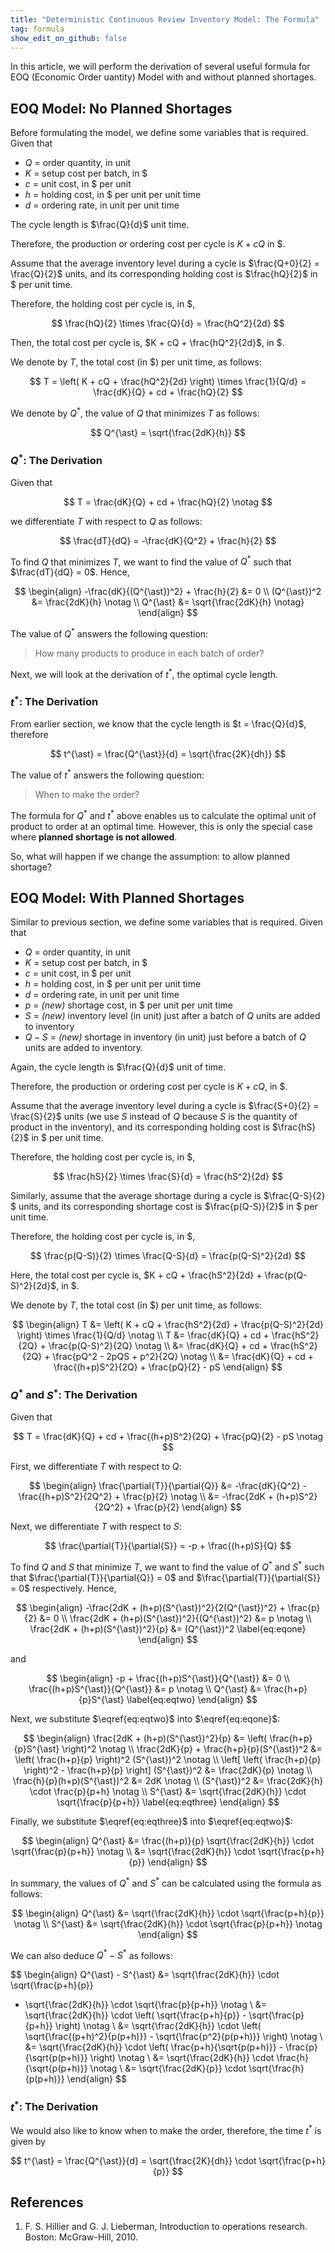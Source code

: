 ```yaml
---
title: "Deterministic Continuous Review Inventory Model: The Formula"
tag: formula
show_edit_on_github: false
---
```


In this article, we will perform the derivation of several useful formula for EOQ (Economic Order uantity) Model with and without planned shortages.

<!--more-->

## EOQ Model: No Planned Shortages

Before formulating the model, we define some variables that is required. Given that

- $Q$ = order quantity, in unit
- $K$ = setup cost per batch, in \$
- $c$ = unit cost, in \$ per unit
- $h$ = holding cost, in \$ per unit per unit time
- $d$ = ordering rate, in unit per unit time

The cycle length is $\frac{Q}{d}$ unit time.

Therefore, the production or ordering cost per cycle is $K + cQ$ in \$.

Assume that the average inventory level during a cycle is $\frac{Q+0}{2} = \frac{Q}{2}$ units, and its corresponding holding cost is $\frac{hQ}{2}$ in \$ per unit time.

Therefore, the holding cost per cycle is, in \$,

$$
\frac{hQ}{2} \times \frac{Q}{d} = \frac{hQ^2}{2d}
$$

Then, the total cost per cycle is, $K + cQ + \frac{hQ^2}{2d}$, in \$.

We denote by $T$, the total cost (in \$) per unit time, as follows:

$$
T = \left( K + cQ + \frac{hQ^2}{2d} \right) \times \frac{1}{Q/d}
= \frac{dK}{Q} + cd + \frac{hQ}{2}
$$

We denote by $Q^{\ast}$, the value of $Q$ that minimizes $T$ as follows:

$$
Q^{\ast} = \sqrt{\frac{2dK}{h}}
$$


### $Q^{\ast}$: The Derivation

Given that

$$
T = \frac{dK}{Q} + cd + \frac{hQ}{2} \notag
$$

we differentiate $T$ with respect to $Q$ as follows:

$$
\frac{dT}{dQ} = -\frac{dK}{Q^2} + \frac{h}{2}
$$

To find $Q$ that minimizes $T$, we want to find the value of $Q^{\ast}$ such that $\frac{dT}{dQ} = 0$. Hence,

$$
\begin{align}
-\frac{dK}{(Q^{\ast})^2} + \frac{h}{2} &= 0
\\
(Q^{\ast})^2 &= \frac{2dK}{h} \notag
\\
Q^{\ast} &= \sqrt{\frac{2dK}{h} \notag}
\end{align}
$$

The value of $Q^{\ast}$ answers the following question:

> How many products to produce in each batch of order?

Next, we will look at the derivation of $t^{\ast}$, the optimal cycle length.

### $t^{\ast}$: The Derivation

From earlier section, we know that the cycle length is $t = \frac{Q}{d}$, therefore

$$
t^{\ast} = \frac{Q^{\ast}}{d} = \sqrt{\frac{2K}{dh}}
$$

The value of $t^{\ast}$ answers the following question:

> When to make the order?

The formula for $Q^{\ast}$ and $t^{\ast}$ above enables us to calculate the optimal unit of product to order at an optimal time. However, this is only the special case where **planned shortage is not allowed**.

So, what will happen if we change the assumption: to allow planned shortage?

## EOQ Model: With Planned Shortages

Similar to previous section, we define some variables that is required. Given that

- $Q$ = order quantity, in unit
- $K$ = setup cost per batch, in \$
- $c$ = unit cost, in \$ per unit
- $h$ = holding cost, in \$ per unit per unit time
- $d$ = ordering rate, in unit per unit time
- $p$ = *(new)* shortage cost, in \$ per unit per unit time
- $S$ = *(new)* inventory level (in unit) just after a batch of $Q$ units are added to inventory
- $Q - S$ = *(new)* shortage in inventory (in unit) just before a batch of $Q$ units are added to inventory.

Again, the cycle length is $\frac{Q}{d}$ unit of time.

Therefore, the production or ordering cost per cycle is $K + cQ$, in \$.

Assume that the average inventory level during a cycle is $\frac{S+0}{2} = \frac{S}{2}$ units (we use $S$ instead of $Q$ because $S$ is the quantity of product in the inventory), and its corresponding holding cost is $\frac{hS}{2}$ in \$ per unit time.

Therefore, the holding cost per cycle is, in \$,

$$
\frac{hS}{2} \times \frac{S}{d} = \frac{hS^2}{2d}
$$

Similarly, assume that the average shortage during a cycle is $\frac{Q-S}{2} $ units, and its corresponding shortage cost is $\frac{p(Q-S)}{2}$ in \$ per unit time.

Therefore, the holding cost per cycle is, in \$,

$$
\frac{p(Q-S)}{2} \times \frac{Q-S}{d} = \frac{p(Q-S)^2}{2d}
$$

Here, the total cost per cycle is, $K + cQ + \frac{hS^2}{2d} + \frac{p(Q-S)^2}{2d}$, in \$.

We denote by $T$, the total cost (in \$) per unit time, as follows:

$$
\begin{align}
T &= \left( K + cQ + \frac{hS^2}{2d} + \frac{p(Q-S)^2}{2d} \right) \times \frac{1}{Q/d} \notag
\\
T &= \frac{dK}{Q} + cd + \frac{hS^2}{2Q} + \frac{p(Q-S)^2}{2Q} \notag
\\
&= \frac{dK}{Q} + cd + \frac{hS^2}{2Q} + \frac{pQ^2 - 2pQS + p^2}{2Q} \notag
\\
&= \frac{dK}{Q} + cd + \frac{(h+p)S^2}{2Q} + \frac{pQ}{2} - pS
\end{align}
$$

### $Q^{\ast}$ and $S^{\ast}$: The Derivation

Given that

$$
T = \frac{dK}{Q} + cd + \frac{(h+p)S^2}{2Q} + \frac{pQ}{2} - pS \notag
$$

First, we differentiate $T$ with respect to $Q$:

$$
\begin{align}
\frac{\partial{T}}{\partial{Q}} 
&= -\frac{dK}{Q^2} - \frac{(h+p)S^2}{2Q^2} + \frac{p}{2} \notag
\\
&= -\frac{2dK + (h+p)S^2}{2Q^2} + \frac{p}{2}
\end{align}
$$

Next, we differentiate $T$ with respect to $S$:

$$
\frac{\partial{T}}{\partial{S}} 
= -p + \frac{(h+p)S}{Q}
$$

To find $Q$ and $S$ that minimize $T$, we want to find the value of $Q^{\ast}$ and $S^{\ast}$ such that $\frac{\partial{T}}{\partial{Q}} = 0$ and $\frac{\partial{T}}{\partial{S}} = 0$ respectively. Hence,

$$
\begin{align}
-\frac{2dK + (h+p)(S^{\ast})^2}{2(Q^{\ast})^2} + \frac{p}{2} &= 0
\\
\frac{2dK + (h+p)(S^{\ast})^2}{(Q^{\ast})^2} &= p \notag
\\
\frac{2dK + (h+p)(S^{\ast})^2}{p} &= (Q^{\ast})^2 \label{eq:eqone}
\end{align}
$$

and

$$
\begin{align}
-p + \frac{(h+p)S^{\ast}}{Q^{\ast}} &= 0
\\
\frac{(h+p)S^{\ast}}{Q^{\ast}} &= p \notag
\\
Q^{\ast} &= \frac{h+p}{p}S^{\ast} \label{eq:eqtwo}
\end{align}
$$

Next, we substitute $\eqref{eq:eqtwo}$ into $\eqref{eq:eqone}$:

$$
\begin{align}
\frac{2dK + (h+p)(S^{\ast})^2}{p}
&= \left( \frac{h+p}{p}S^{\ast} \right)^2 \notag
\\
\frac{2dK}{p} + \frac{h+p}{p}(S^{\ast})^2
&= \left( \frac{h+p}{p} \right)^2 (S^{\ast})^2 \notag
\\
\left[ \left( \frac{h+p}{p} \right)^2 - \frac{h+p}{p} \right] (S^{\ast})^2
&= \frac{2dK}{p} \notag
\\
\frac{h}{p}(h+p)(S^{\ast})^2 &= 2dK \notag
\\
(S^{\ast})^2 &= \frac{2dK}{h} \cdot \frac{p}{p+h} \notag
\\
S^{\ast} &= \sqrt{\frac{2dK}{h}} \cdot \sqrt{\frac{p}{p+h}} \label{eq:eqthree}
\end{align}
$$

Finally, we substitute $\eqref{eq:eqthree}$ into $\eqref{eq:eqtwo}$:

$$
\begin{align}
Q^{\ast} &= \frac{(h+p)}{p} \sqrt{\frac{2dK}{h}} \cdot \sqrt{\frac{p}{p+h}} \notag
\\
&= \sqrt{\frac{2dK}{h}} \cdot \sqrt{\frac{p+h}{p}}
\end{align}
$$

In summary, the values of $Q^{\ast}$ and $S^{\ast}$ can be calculated using the formula as follows:

$$
\begin{align}
Q^{\ast} &= \sqrt{\frac{2dK}{h}} \cdot \sqrt{\frac{p+h}{p}} \notag
\\
S^{\ast} &= \sqrt{\frac{2dK}{h}} \cdot \sqrt{\frac{p}{p+h}} \notag
\end{align}
$$

We can also deduce $Q^{\ast} - S^{\ast}$ as follows:

$$
\begin{align}
Q^{\ast} - S^{\ast}
&= \sqrt{\frac{2dK}{h}} \cdot \sqrt{\frac{p+h}{p}}
- \sqrt{\frac{2dK}{h}} \cdot \sqrt{\frac{p}{p+h}} \notag
\\
&= \sqrt{\frac{2dK}{h}} \cdot 
\left( \sqrt{\frac{p+h}{p}} - \sqrt{\frac{p}{p+h}} \right) \notag
\\
&= \sqrt{\frac{2dK}{h}} \cdot 
\left( \sqrt{\frac{(p+h)^2}{p(p+h)}} - \sqrt{\frac{p^2}{p(p+h)}} \right) \notag
\\
&= \sqrt{\frac{2dK}{h}} \cdot 
\left( \frac{p+h}{\sqrt{p(p+h)}} - \frac{p}{\sqrt{p(p+h)}} \right) \notag
\\
&= \sqrt{\frac{2dK}{h}} \cdot \frac{h}{\sqrt{p(p+h)}} \notag
\\
&= \sqrt{\frac{2dK}{p}} \cdot \sqrt{\frac{h}{p(p+h)}}
\end{align}
$$

### $t^{\ast}$: The Derivation

We would also like to know when to make the order, therefore, the time $t^{\ast}$ is given by

$$
t^{\ast} = \frac{Q^{\ast}}{d} = \sqrt{\frac{2K}{dh}} \cdot \sqrt{\frac{p+h}{p}}
$$

## References

1. F. S. Hillier and G. J. Lieberman, Introduction to operations research. Boston: McGraw-Hill, 2010.
